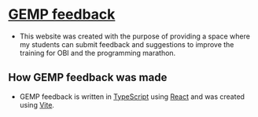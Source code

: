 # [GEMP feedback](https://gemp-feedback.netlify.app/)

- This website was created with the purpose of providing a space where my students can submit feedback and suggestions to improve the training for OBI and the programming marathon.

## How GEMP feedback was made

- GEMP feedback is written in [TypeScript](https://www.typescriptlang.org/) using [React](https://react.dev/) and was created using [Vite](https://vitejs.dev/).